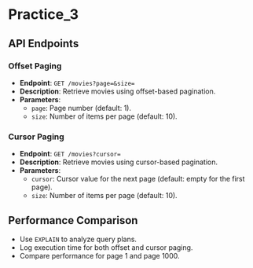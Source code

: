 # Practice_3

## API Endpoints

### Offset Paging
- **Endpoint**: `GET /movies?page=&size=`
- **Description**: Retrieve movies using offset-based pagination.
- **Parameters**:
  - `page`: Page number (default: 1).
  - `size`: Number of items per page (default: 10).

### Cursor Paging
- **Endpoint**: `GET /movies?cursor=`
- **Description**: Retrieve movies using cursor-based pagination.
- **Parameters**:
  - `cursor`: Cursor value for the next page (default: empty for the first page).
  - `size`: Number of items per page (default: 10).

## Performance Comparison
- Use `EXPLAIN` to analyze query plans.
- Log execution time for both offset and cursor paging.
- Compare performance for page 1 and page 1000.